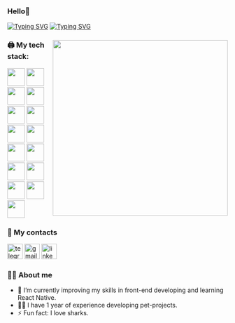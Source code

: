 ### Hello👋

<div align="left">
  <a href="https://git.io/typing-svg"><img src="https://readme-typing-svg.herokuapp.com?font=Fira+Code&duration=100&pause=1000&color=970000&repeat=false&random=false&width=60&lines=I+am" alt="Typing SVG" /></a>
  <a href="https://git.io/typing-svg"><img src="https://readme-typing-svg.herokuapp.com?font=Fira+Code&duration=2500&pause=100&color=970000&random=false&lines=Veronica;Front-End+Developer" alt="Typing SVG" /></a>
</div>

###

<img align="right" height="400" src="https://i.pinimg.com/736x/0a/2b/0c/0a2b0c6a9e03a73b1ac98c608d385119.jpg"  />

### 🖨️ My tech stack:
<div align="left">
 <img src="https://skillicons.dev/icons?i=react" width="40"/>
 <img src="https://skillicons.dev/icons?i=javascript" width="40"/>
 <img src="https://skillicons.dev/icons?i=nodejs" width="40"/>
  <img src="https://skillicons.dev/icons?i=typescript" width="40"/>
  <img src="https://skillicons.dev/icons?i=nestjs" width="40"/>
  <img src="https://skillicons.dev/icons?i=html" width="40"/>
  <img src="https://skillicons.dev/icons?i=css" width="40"/>
  <img src="https://skillicons.dev/icons?i=tailwind" width="40"/>
  <img src="https://skillicons.dev/icons?i=bootstrap" width="40"/>
  <img src="https://skillicons.dev/icons?i=figma" width="40"/>
  <img src="https://skillicons.dev/icons?i=ps" width="40"/>
  <img src="https://skillicons.dev/icons?i=sass" width="40"/>
  <img src="https://skillicons.dev/icons?i=mongodb" width="40"/>
  <img src="https://skillicons.dev/icons?i=postgres" width="40"/>
  <img src="https://skillicons.dev/icons?i=sequelize" width="40"/>
</div>

### 📡 My contacts

<div align="left">
  <a href="https://t.me/SysOutNikita"><img src="https://img.shields.io/static/v1?message=Telegram&logo=telegram&label=&color=0077B5&logoColor=white&labelColor=&style=for-the-badge" height="35" alt="telegram logo"  /></a>
  <a href="https://mail.google.com/mail/u/?authuser=shtoler02va@gmail.com"><img src="https://img.shields.io/static/v1?message=Gmail&logo=gmail&label=&color=D14836&logoColor=white&labelColor=&style=for-the-badge" height="35" alt="gmail logo"  /></a>
  <a href="https://www.linkedin.com/in/veronica-shtoler-b433901a0"><img src="https://img.shields.io/static/v1?message=LinkedIn&logo=linkedin&label=&color=0077B5&logoColor=white&labelColor=&style=for-the-badge" height="35" alt="linkedin logo"  /></a>
</div>

### 🙆‍♀️ About me

- 🌱 I’m currently improving my skills in front-end developing and learning React Native.
- 👩‍💻 I have 1 year of experience developing pet-projects.
- ⚡ Fun fact: I love sharks.
